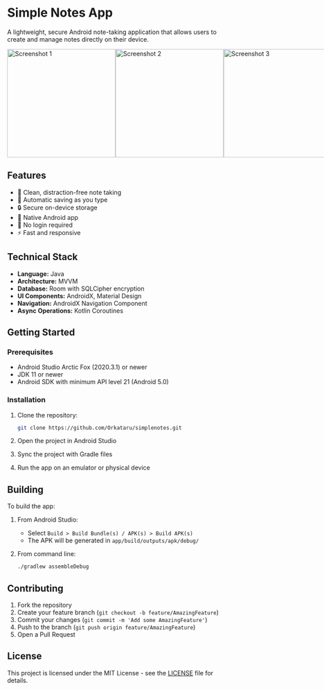 # Simple Notes App

A lightweight, secure Android note-taking application that allows users to create and manage notes directly on their device.


<div style="display: flex; justify-content: space-around;">
  <img src="https://github.com/user-attachments/assets/9d5d83fd-375d-4b17-bea0-4eb485c73bf9" alt="Screenshot 1" width="250"/>
  <img src="https://github.com/user-attachments/assets/edcd3308-b049-455f-a8a8-3d99168fb662" alt="Screenshot 2" width="250"/>
  <img src="https://github.com/user-attachments/assets/5d571eaa-6763-44b7-922b-54cb41949d4f" alt="Screenshot 3" width="250"/>
</div>


## Features

- 📝 Clean, distraction-free note taking
- 🔄 Automatic saving as you type
- 🔒 Secure on-device storage
- 📱 Native Android app
- 🚫 No login required
- ⚡ Fast and responsive

## Technical Stack

- **Language:** Java
- **Architecture:** MVVM
- **Database:** Room with SQLCipher encryption
- **UI Components:** AndroidX, Material Design
- **Navigation:** AndroidX Navigation Component
- **Async Operations:** Kotlin Coroutines

## Getting Started

### Prerequisites

- Android Studio Arctic Fox (2020.3.1) or newer
- JDK 11 or newer
- Android SDK with minimum API level 21 (Android 5.0)

### Installation

1. Clone the repository:
   ```bash
   git clone https://github.com/Orkataru/simplenotes.git
   ```

2. Open the project in Android Studio

3. Sync the project with Gradle files

4. Run the app on an emulator or physical device

## Building

To build the app:

1. From Android Studio:
   - Select `Build > Build Bundle(s) / APK(s) > Build APK(s)`
   - The APK will be generated in `app/build/outputs/apk/debug/`

2. From command line:
   ```bash
   ./gradlew assembleDebug
   ```

## Contributing

1. Fork the repository
2. Create your feature branch (`git checkout -b feature/AmazingFeature`)
3. Commit your changes (`git commit -m 'Add some AmazingFeature'`)
4. Push to the branch (`git push origin feature/AmazingFeature`)
5. Open a Pull Request

## License

This project is licensed under the MIT License - see the [LICENSE](LICENSE) file for details. 